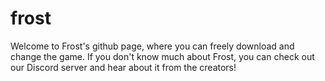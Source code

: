 # frost
Welcome to Frost's github page, where you can freely download and change the game.
If you don't know much about Frost, you can check out our Discord server and hear about it from the creators!

